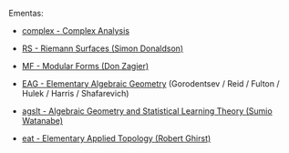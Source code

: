Ementas:

- [complex - Complex Analysis](complex.md)

- [RS	- Riemann Surfaces (Simon Donaldson)](rs-en.md)
- [MF	- Modular Forms (Don Zagier)](mf-en.md)
- [EAG	- Elementary Algebraic Geometry](eag.md) (Gorodentsev / Reid / Fulton / Hulek / Harris / Shafarevich)
- [agslt	- Algebraic Geometry and Statistical Learning Theory (Sumio Watanabe)](agslt.md)
- [eat	- Elementary Applied Topology (Robert Ghirst)](eat.md)


